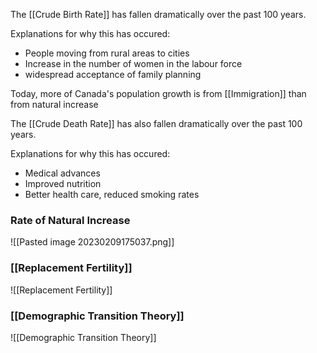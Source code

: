 The [[Crude Birth Rate]] has fallen dramatically over the past 100 years.

Explanations for why this has occured:
- People moving from rural areas to cities
- Increase in the number of women in the labour force
- widespread acceptance of family planning

Today, more of Canada's population growth is from [[Immigration]] than from natural increase

The [[Crude Death Rate]] has also fallen dramatically over the past 100 years.

Explanations for why this has occured:
- Medical advances
- Improved nutrition
- Better health care, reduced smoking rates

### Rate of Natural Increase
![[Pasted image 20230209175037.png]]

### [[Replacement Fertility]]
![[Replacement Fertility]]

### [[Demographic Transition Theory]]
![[Demographic Transition Theory]]
